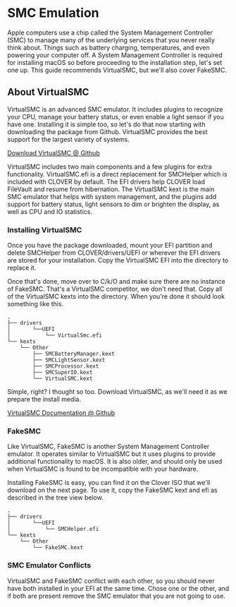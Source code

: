 # SMC Emulation

Apple computers use a chip called the System Management Controller \(SMC\) to manage many of the underlying services that you never really think about.  Things such as battery charging, temperatures, and even powering your computer off.  A System Management Controller is required for installing macOS so before proceeding to the installation step, let's set one up.  This guide recommends VirtualSMC, but we'll also cover FakeSMC.

## About VirtualSMC

VirtualSMC is an advanced SMC emulator.  It includes plugins to recognize your CPU, manage your battery status, or even enable a light sensor if you have one.  Installing it is simple too, so let's do that now starting with downloading the package from Github.  VirtualSMC provides the best support for the largest variety of systems.

[Download VirtualSMC @ Github](https://github.com/acidanthera/VirtualSMC)

VirtualSMC includes two main components and a few plugins for extra functionality.  VirtualSMC.efi is a direct replacement for SMCHelper which is included with CLOVER by default.  The EFI drivers help CLOVER load FileVault and resume from hibernation.  The VirtualSMC kext is the main SMC emulator that helps with system management, and the plugins add support for battery status, light sensors to dim or brighten the display, as well as CPU and IO statistics.

### Installing VirtualSMC

Once you have the package downloaded, mount your EFI partition and delete SMCHelper from CLOVER/drivers/UEFI or wherever the EFI drivers are stored for your installation.  Copy the VirtualSMC EFI into the directory to replace it.

Once that's done, move over to C/k/O and make sure there are no instance of FakeSMC.  That's a VirtualSMC competitor, we don't need that.  Copy all of the VirtualSMC kexts into the directory.   When you're done it should look something like this.

```text
.
├── drivers
│       └──UEFI
│           └── VirtualSmc.efi
└── kexts
    └── Other
        ├── SMCBatteryManager.kext
        ├── SMCLightSensor.kext
        ├── SMCProcessor.kext
        ├── SMCSuperIO.kext
        └── VirtualSMC.kext
```

Simple, right?  I thought so too.  Download VirtualSMC, as we'll need it as we prepare the install media.

[VirtualSMC Documentation @ Github](https://github.com/acidanthera/VirtualSMC/tree/master/Docs)

### FakeSMC

Like VirtualSMC, FakeSMC is another System Management Controller emulator.  It operates similar to VirtualSMC but it uses plugins to provide additional functionality to macOS.  It is also older, and should only be used when VirtualSMC is found to be incompatible with your hardware.

Installing FakeSMC is easy, you can find it on the Clover ISO that we'll download on the next page.  To use it, copy the FakeSMC kext and efi as described in the tree view below.

```text
.
├── drivers
│       └──UEFI
│           └── SMCHelper.efi
└── kexts
    └── Other
        └── FakeSMC.kext
```

### SMC Emulator Conflicts

VirtualSMC and FakeSMC conflict with each other, so you should never have both installed in your EFI at the same time.  Chose one or the other, and if both are present remove the SMC emulator that you are not going to use.

